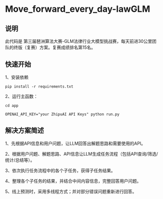 # Move_forward_every_day-lawGLM

## 说明

此代码是 第三届琶洲算法大赛-GLM法律行业大模型挑战赛，每天前进30公里团队的终版（复赛）方案。复赛成绩排名第15名。


## 快速开始

1、安装依赖

```shell
pip install -r requirements.txt
```

2、运行主函数：

```shell
cd app

OPENAI_API_KEY="your ZhipuAI API Keys" python run.py
```



## 解决方案简述

1、先根据API信息和用户问题，让LLM回答出解题思路和需要使用的API。

2、根据用户问题、解题思路、API信息让LLM生成任务流程（包括API查询/筛选/统计/总结等）。

3、依次执行任务流程中的各个子任务，获得子任务结果。

4、整理各个子任务的结果，并结合中间内容信息，完整回答用户问题。

5、线上预测时，采用多线程方式；并对部分错误问题重新进行回答。
